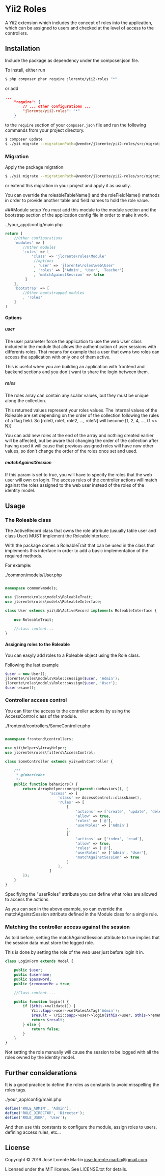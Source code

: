 Yii2 Roles
==========

A Yii2 extension which includes the concept of roles into the application, which 
can be assigned to users and checked at the level of access to the controllers.

## Installation

Include the package as dependency under the composer.json file.

To install, either run

```bash
$ php composer.phar require jlorente/yii2-roles "*"
```

or add

```json
...
    "require": {
        // ... other configurations ...
        "jlorente/yii2-roles": "*"
    }
```

to the ```require``` section of your `composer.json` file and run the following 
commands from your project directory.
```bash
$ composer update
$ ./yii migrate --migrationPath=@vendor/jlorente/yii2-roles/src/migrations
```

### Migration
Apply the package migration
```bash
$ ./yii migrate --migrationPath=@vendor/jlorente/yii2-roles/src/migrations
```
or extend this migration in your project and apply it as usually.

You can override the roleableTableName() and the roleFieldName() methods in 
order to provide another table and field names to hold the role value.

###Module setup
You must add this module to the module section and the bootstrap section of the 
application config file in order to make it work.
  
../your_app/config/main.php
```php
return [
    //Other configurations
    'modules' => [
        //Other modules
        'roles' => [
            'class' => 'jlorente\roles\Module'
             //options
             , 'user' => 'jlorente\roles\web\User'
             , 'roles' => ['Admin', 'User', 'Teacher']
             , 'matchAgainstSession' => false
         ]
    ],
    'bootstrap' => [
        //Other bootstrapped modules
        , 'roles'
    ]
]
```
#### Options

##### user
The user parameter force the application to use the web User class included in 
the module that allows the authentication of user sessions with differents roles. 
That means for example that a user that owns two roles can access the application 
with only one of them active. 

This is useful when you are building an application with frontend and backend 
sections and you don't want to share the login between them.

##### roles
The roles array can contain any scalar values, but they must be unique along the 
collection. 

This returned values represent your roles values. The internal values of the 
Roleable are set depending on the order of the collection following the rules of 
a flag field.
So [role0, role1, role2, ..., roleN] will become [1, 2, 4, ..., (1 << N)]

You can add new roles at the end of the array and nothing created earlier will 
be affected, but be aware that changing the order of the collection after having 
used it will cause that previous assigned roles will have now other values, so 
don't change the order of the roles once set and used.

##### matchAgainstSession
If this param is set to true, you will have to specify the roles that the web 
user will own on login. The access rules of the controller actions will match 
against the roles assigned to the web user instead of the roles of the identity 
model.

## Usage

### The Roleable class

The ActiveRecord class that owns the role attribute (usually table user and class
User) MUST implement the RoleableInterface.

With the package comes a RoleableTrait that can be used in the class that implements 
this interface in order to add a basic implementation of the required methods.

For example:

./common/models/User.php
```php

namespace common\models;

use jlorente\roles\models\RoleableTrait;
use jlorente\roles\models\RoleableInterface;
 
class User extends yii\db\ActiveRecord implements RoleableInterface {
    
    use RoleableTrait;

    //class content...
}
```

#### Assigning roles to the Roleable

You can easyly add roles to a Roleable object using the Role class.

Following the last example
```php
$user = new User();
jlorente\roles\models\Role::sAssign($user, 'Admin');
jlorente\roles\models\Role::sAssign($user, 'User');
$user->save();
```

### Controller access control

You can filter the access to the controller actions by using the AccessControl 
class of the module.

./frontend/controllers/SomeController.php
```php

namespace frontend\controllers;

use yii\helpers\ArrayHelper;
use jlorente\roles\filters\AccessControl;
 
class SomeController extends yii\web\Controller {

    /**
     * @inheritdoc
     */
    public function behaviors() {
        return ArrayHelper::merge(parent::behaviors(), [
                    'access' => [
                        'class' => AccessControl::className(),
                        'rules' => [
                            [
                                'actions' => ['create', 'update', 'delete'],
                                'allow' => true,
                                'roles' => ['@'],
                                'userRoles' => ['Admin']
                            ],
                            [
                                'actions' => ['index', 'read'],
                                'allow' => true,
                                'roles' => ['@'],
                                'userRoles' => ['Admin', 'User'],
                                'matchAgainstSession' => true
                            ]
                        ],
                    ]
        ]);
    }
}
```
Specifiying the "userRoles" attribute you can define what roles are allowed to 
access the actions.

As you can see in the above example, yo can override the matchAgainstSession 
attribute defined in the Module class for a single rule.

### Matching the controller access against the session

As told before, setting the matchAgainstSession attribute to true implies that 
the session data must store the logged role. 

This is done by setting the role of the web user just before login it in.

```php
class LoginForm extends Model {

    public $user;
    public $username;
    public $password;
    public $rememberMe = true;

    //Class content....

    public function login() {
        if ($this->validate()) {
            Yii::$app->user->setRolesAsTag('Admin');
            $result = \Yii::$app->user->login($this->user, $this->rememberMe ? 3600 * 24 * 30 : 0);
            return $result;
        } else {
            return false;
        }
    }
}
```
Not setting the role manually will cause the session to be logged with all the 
roles owned by the identity model.

## Further considerations

It is a good practice to define the roles as constants to avoid misspelling the 
roles tags. 

./your_app/config/main.php
```php
define('ROLE_ADMIN', 'Admin');
define('ROLE_DIRECTOR', 'Director');
define('ROLE_USER', 'User');
```

And then use this constants to configure the module, assign roles to users, 
defining access rules, etc... 

## License 
Copyright &copy; 2016 José Lorente Martín <jose.lorente.martin@gmail.com>.

Licensed under the MIT license. See LICENSE.txt for details.
